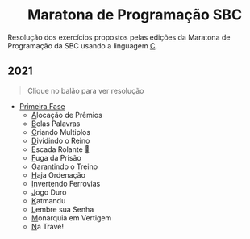 <h1 align="center">Maratona de Programação SBC</h1>

Resolução dos exercícios propostos pelas edições da Maratona de Programação da SBC usando a linguagem [C](https://devdocs.io/c/).

## 2021
> Clique no balão para ver resolução
 - [Primeira Fase](maratona.sbc.org.br/hist/2021/primeira-fase/maratona.pdf)
   - [A](maratona.sbc.org.br/hist/2021/primeira-fase/maratona.pdf#page=2)locação de Prêmios
   - [B](maratona.sbc.org.br/hist/2021/primeira-fase/maratona.pdf#page=3)elas Palavras
   - [C](maratona.sbc.org.br/hist/2021/primeira-fase/maratona.pdf#page=4)riando Multiplos
   - [D](maratona.sbc.org.br/hist/2021/primeira-fase/maratona.pdf#page=6)ividindo o Reino
   - [E](maratona.sbc.org.br/hist/2021/primeira-fase/maratona.pdf#page=8)scada Rolante [:balloon:](google.com)
   - [F](maratona.sbc.org.br/hist/2021/primeira-fase/maratona.pdf#page=10)uga da Prisão
   - [G](maratona.sbc.org.br/hist/2021/primeira-fase/maratona.pdf#page=13)arantindo o Treino
   - [H](maratona.sbc.org.br/hist/2021/primeira-fase/maratona.pdf#page=14)aja Ordenação
   - [I](maratona.sbc.org.br/hist/2021/primeira-fase/maratona.pdf#page=15)nvertendo Ferrovias
   - [J](maratona.sbc.org.br/hist/2021/primeira-fase/maratona.pdf#page=18)ogo Duro
   - [K](maratona.sbc.org.br/hist/2021/primeira-fase/maratona.pdf#page=20)atmandu
   - [L](maratona.sbc.org.br/hist/2021/primeira-fase/maratona.pdf#page=22)embre sua Senha
   - [M](maratona.sbc.org.br/hist/2021/primeira-fase/maratona.pdf#page=23)onarquia em Vertigem
   - [N](maratona.sbc.org.br/hist/2021/primeira-fase/maratona.pdf#page=25)a Trave!